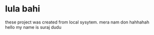 # lula bahi

these project was created from local sysytem. 
mera nam don hahhahah
hello my name is suraj dudu